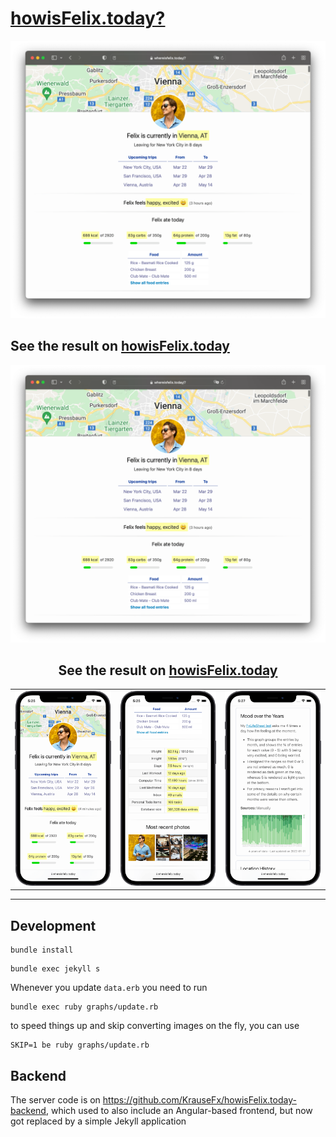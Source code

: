 # [howisFelix.today?](https://howisFelix.today)

<img src="https://raw.githubusercontent.com/KrauseFx/howisfelix.today/master/screenshots/Desktop-1.png" />

## See the result on <a href="https://howisFelix.today/">howisFelix.today</a>

<img src="https://raw.githubusercontent.com/KrauseFx/howisFelix.today/master/screenshots/Desktop-1.png" />

<h2 align=center>See the result on <a href="https://howisFelix.today/">howisFelix.today</a></h2>
<p />


<table>
  <tr>
    <td>
      <img src="https://raw.githubusercontent.com/KrauseFx/howisFelix.today/master/screenshots/iPhone-1.png" />
    </td>
    <td>
      <img src="https://raw.githubusercontent.com/KrauseFx/howisFelix.today/master/screenshots/iPhone-2.png" />
    </td>
    <td>
      <img src="https://raw.githubusercontent.com/KrauseFx/howisFelix.today/master/screenshots/iPhone-3.png" />
    </td>
  </tr>
</table>

---


## Development

```
bundle install
```

```
bundle exec jekyll s
```

Whenever you update `data.erb` you need to run

```
bundle exec ruby graphs/update.rb
```

to speed things up and skip converting images on the fly, you can use

```
SKIP=1 be ruby graphs/update.rb
```

## Backend

The server code is on https://github.com/KrauseFx/howisFelix.today-backend, which used to also include an Angular-based frontend, but now got replaced by a simple Jekyll application
